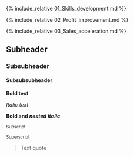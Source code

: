 
{% include_relative 01_Skills_development.md %}

{% include_relative 02_Profit_improvement.md %}

{% include_relative 03_Sales_acceleration.md %}

## Subheader
### Subsubheader
#### Subsubsubheader

**Bold text**

_Italic text_

**Bold and _nested italic_**

<sub>Subscript</sub>

<sup>Superscript</sup>

> Text quote
